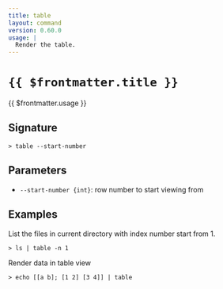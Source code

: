 ```yaml
---
title: table
layout: command
version: 0.60.0
usage: |
  Render the table.
---
```


# `{{ $frontmatter.title }}`

<div style='white-space: pre-wrap;'>{{ $frontmatter.usage }}</div>

## Signature

`> table --start-number`

## Parameters

- `--start-number {int}`: row number to start viewing from

## Examples

List the files in current directory with index number start from 1.

```shell
> ls | table -n 1
```

Render data in table view

```shell
> echo [[a b]; [1 2] [3 4]] | table
```
